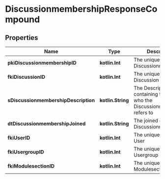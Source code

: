
# DiscussionmembershipResponseCompound

## Properties
| Name | Type | Description | Notes |
| ------------ | ------------- | ------------- | ------------- |
| **pkiDiscussionmembershipID** | **kotlin.Int** | The unique ID of the Discussionmembership |  |
| **fkiDiscussionID** | **kotlin.Int** | The unique ID of the Discussion |  |
| **sDiscussionmembershipDescription** | **kotlin.String** | The Description containing the detail of who the Discussionmembership refers to |  |
| **dtDiscussionmembershipJoined** | **kotlin.String** | The joined date of the Discussionmembership |  |
| **fkiUserID** | **kotlin.Int** | The unique ID of the User |  [optional] |
| **fkiUsergroupID** | **kotlin.Int** | The unique ID of the Usergroup |  [optional] |
| **fkiModulesectionID** | **kotlin.Int** | The unique ID of the Modulesection |  [optional] |



